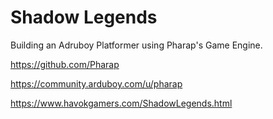 # Shadow Legends
Building an Adruboy Platformer using Pharap's Game Engine. 

https://github.com/Pharap

https://community.arduboy.com/u/pharap

https://www.havokgamers.com/ShadowLegends.html
